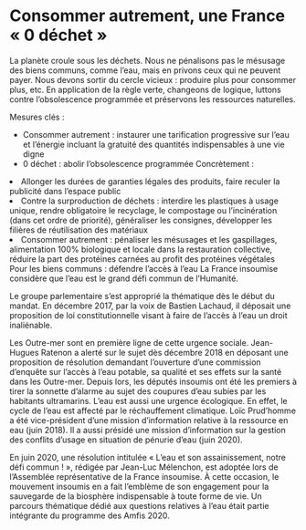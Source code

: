 # Consommer autrement, une France « 0 déchet »
<div class="semi-lead subject-foreword">
La planète croule sous les déchets. Nous ne pénalisons pas le mésusage
des biens communs, comme l’eau, mais en privons ceux qui ne peuvent
payer. Nous devons sortir du cercle vicieux : produire plus pour
consommer plus, etc. En application de la règle verte, changeons de
logique, luttons contre l’obsolescence programmée et préservons les
ressources naturelles.
</div>
<section class="section-measures">

Mesures clés :
-   Consommer autrement : instaurer une tarification progressive sur
    l’eau et l’énergie incluant la gratuité des quantités
    indispensables à une vie digne
-   0 déchet : abolir l’obsolescence programmée
Concrètement :

<nav class="list-measures list-group">

<li id="mesure-1" class="list-group-item">
Allonger les durées de garanties légales des produits, faire reculer la
publicité dans l’espace public
</li>
<li id="mesure-2" class="list-group-item">
Contre la surproduction de déchets : interdire les plastiques à usage
unique, rendre obligatoire le recyclage, le compostage ou l’incinération
(dans cet ordre de priorité), généraliser les consignes, développer les
filières de réutilisation des matériaux
</li>
<li id="mesure-3" class="list-group-item">
Consommer autrement : pénaliser les mésusages et les gaspillages,
alimentation 100% biologique et locale dans la restauration collective,
réduire la part des protéines carnées au profit des protéines végétales
</li>

</nav>
<div class="semi-lead subject-foreword">
Pour les biens communs : défendre l’accès à l’eau
La France insoumise considère que l’eau est le grand défi commun de
l’Humanité.

Le groupe parlementaire s’est approprié la thématique dès le début du
mandat. En décembre 2017, par la voix de Bastien Lachaud, il déposait
une proposition de loi constitutionnelle visant à faire de l’accès à
l’eau un droit inaliénable.

Les Outre-mer sont en première ligne de cette urgence sociale.
Jean-Hugues Ratenon a alerté sur le sujet dès décembre 2018 en déposant
une proposition de résolution demandant l’ouverture d’une commission
d’enquête sur l’accès à l’eau potable, sa qualité et ses effets sur la
santé dans les Outre-mer. Depuis lors, les députés insoumis ont été les
premiers à tirer la sonnette d’alarme au sujet des coupures d’eau subies
par les habitants ultramarins. L’eau est aussi une urgence écologique.
En effet, le cycle de l’eau est affecté par le réchauffement climatique.
Loïc Prud’homme a été vice-président d’une mission d’information
relative à la ressource en eau (juin 2018). Il a aussi présidé une
mission d’information sur la gestion des conflits d’usage en situation
de pénurie d’eau (juin 2020).

En juin 2020, une résolution intitulée « L’eau et son assainissement,
notre défi commun ! », rédigée par Jean-Luc Mélenchon, est adoptée lors
de l’Assemblée représentative de la France insoumise. À cette occasion,
le mouvement insoumis en a fait l’emblème de son engagement pour la
sauvegarde de la biosphère indispensable à toute forme de vie. Un
parcours thématique dédié aux questions relatives à l’eau était partie
intégrante du programme des Amfis 2020.
</div>
